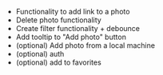 - Functionality to add link to a photo
- Delete photo functionality
- Create filter functionality + debounce
- Add tooltip to "Add photo" button
- (optional) Add photo from a local machine
- (optional) auth
- (optional) add to favorites

